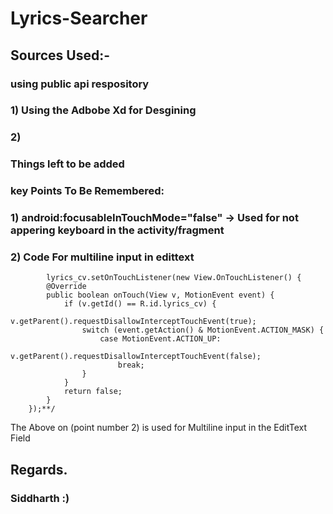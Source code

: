 # Lyrics-Searcher

## Sources Used:-

### using public api respository
### 1) Using the Adbobe Xd for Desgining
### 2)

### Things left to be added




### key Points To Be Remembered:
### 1) android:focusableInTouchMode="false" -> Used for not appering keyboard in the activity/fragment
### 2) Code For multiline input in edittext

            lyrics_cv.setOnTouchListener(new View.OnTouchListener() {
            @Override
            public boolean onTouch(View v, MotionEvent event) {
                if (v.getId() == R.id.lyrics_cv) {
                    v.getParent().requestDisallowInterceptTouchEvent(true);
                    switch (event.getAction() & MotionEvent.ACTION_MASK) {
                        case MotionEvent.ACTION_UP:
                            v.getParent().requestDisallowInterceptTouchEvent(false);
                            break;
                    }
                }
                return false;
            }
        });**/  
The Above on (point number 2) is used for Multiline input in the EditText Field        

## Regards.
### Siddharth :)
